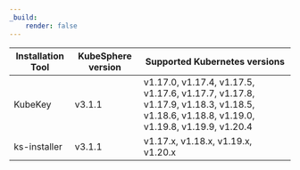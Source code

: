 ```yaml
---
_build:
    render: false
---
```


| Installation Tool | KubeSphere version | Supported Kubernetes versions                                |
| ----------------- | ------------------ | ------------------------------------------------------------ |
| KubeKey           | v3.1.1             | v1.17.0, v1.17.4, v1.17.5, v1.17.6, v1.17.7, v1.17.8, v1.17.9, v1.18.3, v1.18.5, v1.18.6, v1.18.8, v1.19.0, v1.19.8, v1.19.9, v1.20.4 |
| ks-installer      | v3.1.1             | v1.17.x, v1.18.x, v1.19.x, v1.20.x                           |

